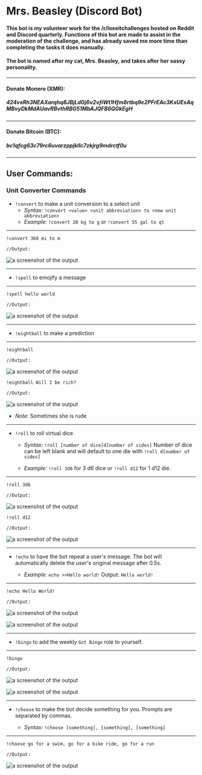 # Mrs. Beasley (Discord Bot)

#### This bot is my volunteer work for the /r/loseitchallenges hosted on Reddit and Discord quarterly. Functions of this bot are made to assist in the moderation of the challenge, and has already saved me more time than completing the tasks it does manually.

#### The bot is named after my cat, Mrs. Beasley, and takes after her sassy personality.
---
#### Donate Monero (XMR):
##### 424vxRh3NEAXarqhq8JBjLdGj6v2vfiWt1Hfm8rtbq9e2PFrEAc3KxUEsAqMBvyDkMdAUavRBvthRBG51MbAJQFB6QGkEgH
---
#### Donate Bitcoin (BTC):
##### bc1qfcg63c79rc6uvarzppjkllc7zkjrg9mdrctf0u
---
## User Commands:

### Unit Converter Commands

- `!convert` to make a unit conversion to a select unit
  - *Syntax:* `!convert <value> <unit abbreviation> to <new unit abbreviation>`
  - *Example:* `!convert 20 kg to g` or `!convert 55 gal to qt`

---    

    !convert 360 mi to m

    //Output: 

![a screenshot of the output](./modules/assets/convertTo.png)

<!--
---

##### Note: Auto conversions are disabled for now

Mrs. Beasley will automatically do some conversions if a message contains a value and an accepted unit as an argument.

    190 lbs

    //Output:

![An example of this function in action](./modules/assets/autoConvert.png)

- `!conversions` to pull up a unit conversion chart

---

    !conversions

    //output:

![screenshot of output](./modules/assets/conversions.JPG)
---
-->

---

- `!spell` to emojify a message

---

    !spell hello world

    //Output:

![a screenshot of the output](./modules/assets/emojify.JPG)

---

- `!eightball` to make a prediction

---

    !eightball

    //Output:

![a screenshot of the output](./modules/assets/eightballFalse.JPG)

    !eightball Will I be rich?

    //Output:

![a screenshot of the output](./modules/assets/eightball.JPG)
  
  - *Note:* Sometimes she is rude

---

- `!roll` to roll virtual dice

  - *Syntax:* `!roll [number of dice]d[number of sides]` Number of dice can be left blank and will default to one die with `!roll d[number of sides]`

  - *Example:* `!roll 3d6` for 3 d6 dice or `!roll d12` for 1 d12 die.

---

    !roll 3d6

    //Output:

![a screenshot of the output](./modules/assets/3d6.JPG)

    !roll d12

    //Output:

![a screenshot of the output](./modules/assets/d12.JPG)

---

- `!echo` to have the bot repeat a user's message. The bot will automatically delete the user's original message after 0.5s.

  - *Example:* `echo >>Hello world!` Output: `Hello world!`

---

    !echo Hello World!

    //Output:

![a screenshot of the output](./modules/assets/echoCommand.JPG)

![a screenshot of the output](./modules/assets/echoOutput.JPG)

---

- `!bingo` to add the weekly `Got Bingo` role to yourself.

---

    !bingo

    //Output:

![a screenshot of the output](./modules/assets/bingoCommand.jpg)

![a screenshot of the output](./modules/assets/bingoRole.JPG)

---

- `!choose` to make the bot decide something for you. Prompts are separated by commas.  

  - *Syntax:* `!choose [something], [something], [something]`

---

    !choose go for a swim, go for a bike ride, go for a run

    //Output:

![a screenshot of the output](./modules/assets/choose.JPG)

